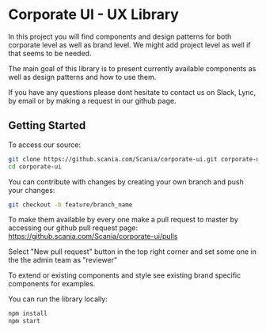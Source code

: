 # Corporate UI - UX Library

In this project you will find components and design patterns for both corporate level as well as brand level.
We might add project level as well if that seems to be needed.

The main goal of this library is to present currently available components as well as design patterns and how to use them.

If you have any questions please dont hesitate to contact us on Slack, Lync, by email or by making a request in our github page.

## Getting Started

To access our source:

```bash
git clone https://github.scania.com/Scania/corporate-ui.git corporate-ui
cd corporate-ui
```

You can contribute with changes by creating your own branch and push your changes:

```bash
git checkout -b feature/branch_name
```

To make them available by every one make a pull request to master by accessing our github pull request page:
https://github.scania.com/Scania/corporate-ui/pulls

Select "New pull request" button in the top right corner and set some one in the the admin team as "reviewer"

To extend or existing components and style see existing brand specific components for examples.

You can run the library locally:

```bash
npm install
npm start
```